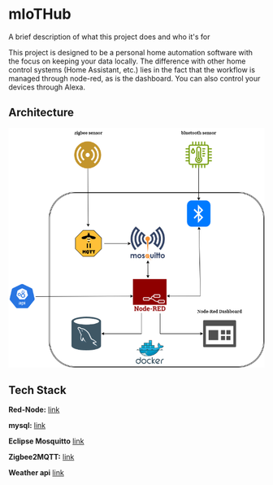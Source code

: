 # mIoTHub

A brief description of what this project does and who it's for

This project is designed to be a personal home automation software with the focus on keeping your data locally. The difference with other home control systems (Home Assistant, etc.) lies in the fact that the workflow is managed through node-red, as is the dashboard. You can also control your devices through Alexa.

## Architecture
![Logo](https://github.com/maca99/mIoTHub/blob/main/resource/iot.png)


## Tech Stack

**Red-Node:** 
[link](https://nodered.org/)

**mysql:** 
[link](https://www.mysql.com/)

**Eclipse Mosquitto**
[link](https://mosquitto.org/)

**Zigbee2MQTT:** 
[link](https://www.zigbee2mqtt.io/)

**Weather api**
[link](https://www.weatherapi.com/)
